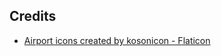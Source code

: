 ## Credits
- [Airport icons created by kosonicon - Flaticon](https://www.flaticon.com/free-icons/airport)

